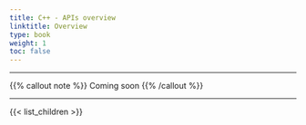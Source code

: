 ```yaml
---
title: C++ - APIs overview
linktitle: Overview
type: book
weight: 1
toc: false
---
```


---
{{% callout note %}} Coming soon {{% /callout %}}

---
{{< list_children >}}
